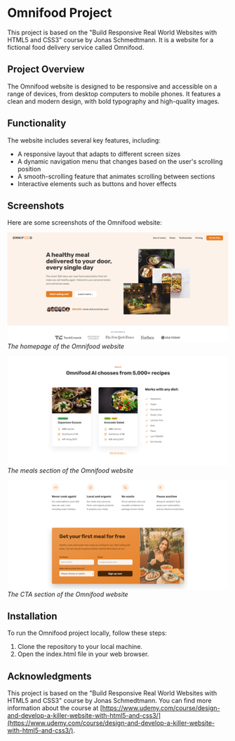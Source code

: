 # Omnifood Project

This project is based on the "Build Responsive Real World Websites with HTML5 and CSS3" course by Jonas Schmedtmann. It is a website for a fictional food delivery service called Omnifood.

## Project Overview

The Omnifood website is designed to be responsive and accessible on a range of devices, from desktop computers to mobile phones. It features a clean and modern design, with bold typography and high-quality images.

## Functionality

The website includes several key features, including:

- A responsive layout that adapts to different screen sizes
- A dynamic navigation menu that changes based on the user's scrolling position
- A smooth-scrolling feature that animates scrolling between sections
- Interactive elements such as buttons and hover effects

## Screenshots

Here are some screenshots of the Omnifood website:

![Homepage](img/screenshots/homepage.png "Homepage")
*The homepage of the Omnifood website*

![Meals](img/screenshots/meals.png "Meals")
*The meals section of the Omnifood website*

![CTA](img/screenshots/cta.png "CTA")
*The CTA section of the Omnifood website*

## Installation

To run the Omnifood project locally, follow these steps:

1. Clone the repository to your local machine.
2. Open the index.html file in your web browser.

## Acknowledgments

This project is based on the "Build Responsive Real World Websites with HTML5 and CSS3" course by Jonas Schmedtmann. You can find more information about the course at [https://www.udemy.com/course/design-and-develop-a-killer-website-with-html5-and-css3/](https://www.udemy.com/course/design-and-develop-a-killer-website-with-html5-and-css3/).
